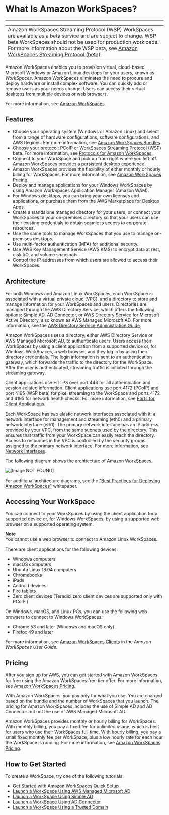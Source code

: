 # What Is Amazon WorkSpaces?<a name="amazon-workspaces"></a>


****  

|  | 
| --- |
| Amazon WorkSpaces Streaming Protocol \(WSP\) WorkSpaces are available as a beta service and are subject to change\. WSP beta WorkSpaces should not be used for production workloads\. For more information about the WSP beta, see [Amazon WorkSpaces Streaming Protocol \(beta\)](http://aws.amazon.com/workspaces/wsp/)\. | 

Amazon WorkSpaces enables you to provision virtual, cloud\-based Microsoft Windows or Amazon Linux desktops for your users, known as *WorkSpaces*\. Amazon WorkSpaces eliminates the need to procure and deploy hardware or install complex software\. You can quickly add or remove users as your needs change\. Users can access their virtual desktops from multiple devices or web browsers\.

For more information, see [Amazon WorkSpaces](https://aws.amazon.com/workspaces/)\.

## Features<a name="features"></a>
+ Choose your operating system \(Windows or Amazon Linux\) and select from a range of hardware configurations, software configurations, and AWS Regions\. For more information, see [Amazon WorkSpaces Bundles](https://aws.amazon.com/workspaces/details/#Amazon_WorkSpaces_Bundles)\.
+ Choose your protocol: PCoIP or WorkSpaces Streaming Protocol \(WSP\) beta\. For more information, see [Protocols for Amazon WorkSpaces](amazon-workspaces-protocols.md)\.
+ Connect to your WorkSpace and pick up from right where you left off\. Amazon WorkSpaces provides a persistent desktop experience\.
+ Amazon WorkSpaces provides the flexibility of either monthly or hourly billing for WorkSpaces\. For more information, see [Amazon WorkSpaces Pricing](https://aws.amazon.com/workspaces/pricing/)\.
+ Deploy and manage applications for your Windows WorkSpaces by using Amazon WorkSpaces Application Manager \(Amazon WAM\)\.
+ For Windows desktops, you can bring your own licenses and applications, or purchase them from the AWS Marketplace for Desktop Apps\.
+ Create a standalone managed directory for your users, or connect your WorkSpaces to your on\-premises directory so that your users can use their existing credentials to obtain seamless access to corporate resources\.
+ Use the same tools to manage WorkSpaces that you use to manage on\-premises desktops\.
+ Use multi\-factor authentication \(MFA\) for additional security\.
+ Use AWS Key Management Service \(AWS KMS\) to encrypt data at rest, disk I/O, and volume snapshots\.
+ Control the IP addresses from which users are allowed to access their WorkSpaces\.

## Architecture<a name="architecture"></a>

For both Windows and Amazon Linux WorkSpaces, each WorkSpace is associated with a virtual private cloud \(VPC\), and a directory to store and manage information for your WorkSpaces and users\. Directories are managed through the AWS Directory Service, which offers the following options: Simple AD, AD Connector, or AWS Directory Service for Microsoft Active Directory, also known as AWS Managed Microsoft AD\. For more information, see the [AWS Directory Service Administration Guide](https://docs.aws.amazon.com/directoryservice/latest/admin-guide/)\.

Amazon WorkSpaces uses a directory, either AWS Directory Service or AWS Managed Microsoft AD, to authenticate users\. Users access their WorkSpaces by using a client application from a supported device or, for Windows WorkSpaces, a web browser, and they log in by using their directory credentials\. The login information is sent to an authentication gateway, which forwards the traffic to the directory for the WorkSpace\. After the user is authenticated, streaming traffic is initiated through the streaming gateway\.

Client applications use HTTPS over port 443 for all authentication and session\-related information\. Client applications use port 4172 \(PCoIP\) and port 4195 \(WSP beta\) for pixel streaming to the WorkSpace and ports 4172 and 4195 for network health checks\. For more information, see [Ports for Client Applications](workspaces-port-requirements.md#client-application-ports)\.

Each WorkSpace has two elastic network interfaces associated with it: a network interface for management and streaming \(eth0\) and a primary network interface \(eth1\)\. The primary network interface has an IP address provided by your VPC, from the same subnets used by the directory\. This ensures that traffic from your WorkSpace can easily reach the directory\. Access to resources in the VPC is controlled by the security groups assigned to the primary network interface\. For more information, see [Network Interfaces](workspaces-port-requirements.md#network-interfaces)\.

The following diagram shows the architecture of Amazon WorkSpaces\.

![\[Image NOT FOUND\]](http://docs.aws.amazon.com/workspaces/latest/adminguide/images/architectural_diagram-new.png)

For additional architecture diagrams, see the [ "Best Practices for Deploying Amazon WorkSpaces"](http://aws.amazon.com/workspaces/resources/) whitepaper\.

## Accessing Your WorkSpace<a name="devices"></a>

You can connect to your WorkSpaces by using the client application for a supported device or, for Windows WorkSpaces, by using a supported web browser on a supported operating system\.

**Note**  
You cannot use a web browser to connect to Amazon Linux WorkSpaces\.

There are client applications for the following devices:
+ Windows computers
+ macOS computers
+ Ubuntu Linux 18\.04 computers
+ Chromebooks
+ iPads
+ Android devices
+ Fire tablets
+ Zero client devices \(Teradici zero client devices are supported only with PCoIP\.\)

On Windows, macOS, and Linux PCs, you can use the following web browsers to connect to Windows WorkSpaces:
+ Chrome 53 and later \(Windows and macOS only\)
+ Firefox 49 and later

For more information, see [Amazon WorkSpaces Clients](https://docs.aws.amazon.com/workspaces/latest/userguide/amazon-workspaces-clients.html) in the *Amazon WorkSpaces User Guide*\.

## Pricing<a name="pricing"></a>

After you sign up for AWS, you can get started with Amazon WorkSpaces for free using the Amazon WorkSpaces free tier offer\. For more information, see [Amazon WorkSpaces Pricing](https://aws.amazon.com/workspaces/pricing/)\.

With Amazon WorkSpaces, you pay only for what you use\. You are charged based on the bundle and the number of WorkSpaces that you launch\. The pricing for Amazon WorkSpaces includes the use of Simple AD and AD Connector but not the use of AWS Managed Microsoft AD\.

Amazon WorkSpaces provides monthly or hourly billing for WorkSpaces\. With monthly billing, you pay a fixed fee for unlimited usage, which is best for users who use their WorkSpaces full time\. With hourly billing, you pay a small fixed monthly fee per WorkSpace, plus a low hourly rate for each hour the WorkSpace is running\. For more information, see [Amazon WorkSpaces Pricing](https://aws.amazon.com/workspaces/pricing/)\.

## How to Get Started<a name="how-to-start"></a>

To create a WorkSpace, try one of the following tutorials:
+ [Get Started with Amazon WorkSpaces Quick Setup](getting-started.md)
+ [Launch a WorkSpace Using AWS Managed Microsoft AD](launch-workspace-microsoft-ad.md)
+ [Launch a WorkSpace Using Simple AD](launch-workspace-simple-ad.md)
+ [Launch a WorkSpace Using AD Connector](launch-workspace-ad-connector.md)
+ [Launch a WorkSpace Using a Trusted Domain](launch-workspace-trusted-domain.md)